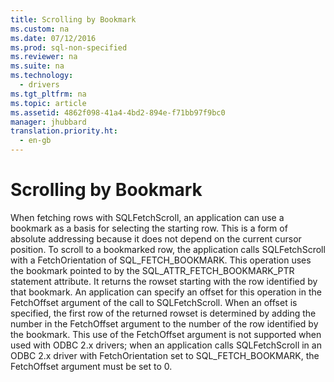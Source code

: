 ```yaml
---
title: Scrolling by Bookmark
ms.custom: na
ms.date: 07/12/2016
ms.prod: sql-non-specified
ms.reviewer: na
ms.suite: na
ms.technology: 
  - drivers
ms.tgt_pltfrm: na
ms.topic: article
ms.assetid: 4862f098-41a4-4bd2-894e-f71bb97f9bc0
manager: jhubbard
translation.priority.ht: 
  - en-gb
---
```

# Scrolling by Bookmark
<?xml version="1.0" encoding="utf-8"?>
<developerConceptualDocument xmlns="http://ddue.schemas.microsoft.com/authoring/2003/5" xmlns:xlink="http://www.w3.org/1999/xlink" xmlns:xsi="http://www.w3.org/2001/XMLSchema-instance" xsi:schemaLocation="http://ddue.schemas.microsoft.com/authoring/2003/5 http://dduestorage.blob.core.windows.net/ddueschema/developer.xsd">
  <introduction>
    <para>When fetching rows with <legacyBold>SQLFetchScroll</legacyBold>, an application can use a bookmark as a basis for selecting the starting row. This is a form of absolute addressing because it does not depend on the current cursor position. To scroll to a bookmarked row, the application calls <legacyBold>SQLFetchScroll</legacyBold> with a <legacyItalic>FetchOrientation</legacyItalic> of SQL_FETCH_BOOKMARK. This operation uses the bookmark pointed to by the SQL_ATTR_FETCH_BOOKMARK_PTR statement attribute. It returns the rowset starting with the row identified by that bookmark. An application can specify an offset for this operation in the <legacyItalic>FetchOffset</legacyItalic> argument of the call to <legacyBold>SQLFetchScroll</legacyBold>. When an offset is specified, the first row of the returned rowset is determined by adding the number in the <legacyItalic>FetchOffset</legacyItalic> argument to the number of the row identified by the bookmark. This use of the <legacyItalic>FetchOffset</legacyItalic> argument is not supported when used with ODBC 2.<legacyItalic>x</legacyItalic> drivers; when an application calls <legacyBold>SQLFetchScroll</legacyBold> in an ODBC 2.<legacyItalic>x</legacyItalic> driver with <legacyItalic>FetchOrientation</legacyItalic> set to SQL_FETCH_BOOKMARK, the <legacyItalic>FetchOffset</legacyItalic> argument must be set to 0.</para>
  </introduction>
  <relatedTopics />
</developerConceptualDocument>